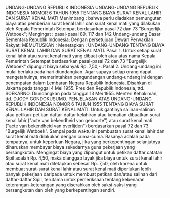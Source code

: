  UNDANG-UNDANG REPUBLIK INDONESIA UNDANG-UNDANG REPUBLIK INDONESIA NOMOR 6 TAHUN 1955 TENTANG BIAYA SURAT KENAL LAHIR DAN SURAT KENAL MATI
Menimbang :
 bahwa perlu diadakan pemungutan biaya atas pemberian surat kenal lahir dan surat kenal mati yang dilakukan oleh Kepala Pemerintah Setempat berdasarkan pasal 72 dan 73 "Burgerlijk Wetboek";
Mengingat :
 pasal-pasal 89, 117 dan 142 Undang-undang Dasar Sementara Republik Indonesia; Dengan persetujuan Dewan Perwakilan Rakyat;
MEMUTUSKAN :
 Menetapkan : UNDANG-UNDANG TENTANG BIAYA SURAT KENAL LAHIR DAN SURAT KENAL MATI. Pasal 1. Untuk setiap surat kenal lahir atau surat kenal mati yang dibuat oleh atau atas nama Kepala Pemerintah Setempat berdasarkan pasal-pasal 72 dan 73 "Burgelijk Wetboek" dipungut biaya sebanyak Rp. 7,50,-. Pasal 2. Undang-undang ini mulai berlaku pada hari diundangkan. Agar supaya setiap orang dapat mengetahuinya, memerintahkan pengundangan undang-undang ini dengan penempatan dalam Lembaran Negara Republik Indonesia. Disahkan di Jakarta pada tanggal 4 Mei 1955. Presiden Republik Indonesia, ttd. SOEKARNO. Diundangkan pada tanggal 13 Mei 1955. Menteri Kehakiman, ttd. DJODY GONDOKUSUMO. PENJELASAN ATAS UNDANG-UNDANG REPUBLIK INDONESIA NOMOR 6 TAHUN 1955 TENTANG BIAYA SURAT KENAL LAHIR DAN SURAT KENAL MATI. Untuk gantinya salinan-salinan atau petikan-petikan daftar-daftar kelahiran atau kematian dibuatkan surat kenal lahir ("acte van bekendheid van geboorte") atau surat kenal mati ("acte van bekendheid van overlijden") berdasarkan pasal 72 dan 73 "Burgelijk Wetboek". Sampai pada waktu ini pembuatan surat kenal lahir dan surat kenal mati dilakukan dengan cuma-cuma. Rasanya adalah pada tempatnya, untuk keperluan Negara, jika yang berkepentingan selanjutnya diharuskan membayar biaya sekedarnya guna pekerjaan yang bersangkutan. Mengingat biaya yang dipungut untuk petikan daftar catatan Sipil adalah Rp. 4,50, maka dianggap layak jika biaya untuk surat kenal lahir atau surat kenal mati ditetapkan sebesar Rp. 7,50, oleh karena untuk membuat surat-surat kenal lahir atau surat kenal mati diperlukan lebih banyak pekerjaan daripada untuk membuat petikan dan/atau salinan dari daftar-daftar Sipil, terutama untuk pemeriksaan tentang kebenaran keterangan-keterangan yang diserahkan oleh saksi-saksi yang bersangkutan dan oleh yang berkepentingan sendiri.